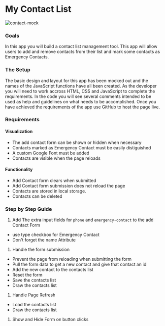 My Contact List
===============

![contact-mock](resources/mock.png)

### Goals
In this app you will build a contact list management tool. This app will allow users to add and remove contacts from their list and mark some contacts as Emergency Contacts. 

### The Setup
The basic design and layout for this app has been mocked out and the names of the JavaScript functions have all been created. As the developer you will need to work accross HTML, CSS and JavaScript to complete the requirements. In the code you will see several comments intended to be used as help and guidelines on what needs to be accomplished. Once you have achieved the requirements of the app use GitHub to host the page live.

### Requirements

#### Visualization
- The add contact form can be shown or hidden when necessary
- Contacts marked as Emergency Contact must be easily distiguished
- A custom Google Font must be added
- Contacts are visible when the page reloads

#### Functionality 
- Add Contact form clears when submitted
- Add Contact form submission does not reload the page 
- Contacts are stored in local storage. 
- Contacts can be deleted


### Step by Step Guide

1. Add The extra input fields for `phone` and `emergency-contact` to the add Contact Form
  - use type checkbox for Emergency Contact
  - Don't forget the name Attribute
1. Handle the form submission
  - Prevent the page from reloading when submitting the form
  - Pull the form data to get a new contact and give that contact an id
  - Add the new contact to the contacts list
  - Reset the form
  - Save the contacts list
  - Draw the contacts list
1. Handle Page Refresh
  - Load the contacts list
  - Draw the contacts list
1. Show and Hide Form on button clicks
